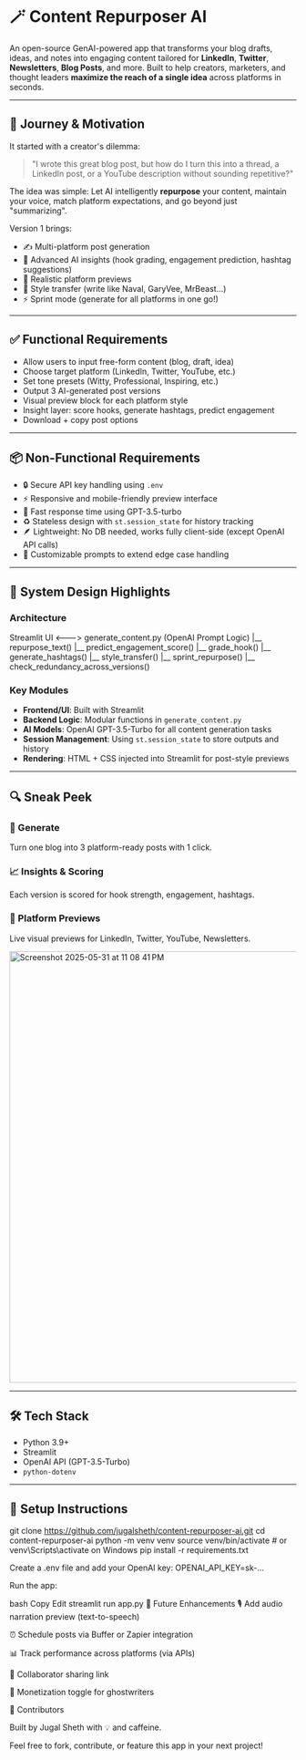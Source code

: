 # 🪄 Content Repurposer AI

An open-source GenAI-powered app that transforms your blog drafts, ideas, and notes into engaging content tailored for **LinkedIn**, **Twitter**, **Newsletters**, **Blog Posts**, and more. Built to help creators, marketers, and thought leaders **maximize the reach of a single idea** across platforms in seconds.

---

## 🚀 Journey & Motivation

It started with a creator's dilemma:

> "I wrote this great blog post, but how do I turn this into a thread, a LinkedIn post, or a YouTube description without sounding repetitive?"

The idea was simple: Let AI intelligently **repurpose** your content, maintain your voice, match platform expectations, and go beyond just "summarizing".

Version 1 brings:

- ✍️ Multi-platform post generation  
- 🧠 Advanced AI insights (hook grading, engagement prediction, hashtag suggestions)  
- 📱 Realistic platform previews  
- 🧬 Style transfer (write like Naval, GaryVee, MrBeast...)  
- ⚡ Sprint mode (generate for all platforms in one go!)

---

## ✅ Functional Requirements

- Allow users to input free-form content (blog, draft, idea)
- Choose target platform (LinkedIn, Twitter, YouTube, etc.)
- Set tone presets (Witty, Professional, Inspiring, etc.)
- Output 3 AI-generated post versions
- Visual preview block for each platform style
- Insight layer: score hooks, generate hashtags, predict engagement
- Download + copy post options

---

## 📦 Non-Functional Requirements

- 🔒 Secure API key handling using `.env`
- ⚡ Responsive and mobile-friendly preview interface
- 🧠 Fast response time using GPT-3.5-turbo
- ♻️ Stateless design with `st.session_state` for history tracking
- 🪶 Lightweight: No DB needed, works fully client-side (except OpenAI API calls)
- 🎯 Customizable prompts to extend edge case handling

---

## 🧠 System Design Highlights

### Architecture

Streamlit UI <---> generate_content.py (OpenAI Prompt Logic)
|__ repurpose_text()
|__ predict_engagement_score()
|__ grade_hook()
|__ generate_hashtags()
|__ style_transfer()
|__ sprint_repurpose()
|__ check_redundancy_across_versions()


### Key Modules

- **Frontend/UI**: Built with Streamlit  
- **Backend Logic**: Modular functions in `generate_content.py`  
- **AI Models**: OpenAI GPT-3.5-Turbo for all content generation tasks  
- **Session Management**: Using `st.session_state` to store outputs and history  
- **Rendering**: HTML + CSS injected into Streamlit for post-style previews

---

## 🔍 Sneak Peek

### 🔄 Generate  
Turn one blog into 3 platform-ready posts with 1 click.

### 📈 Insights & Scoring  
Each version is scored for hook strength, engagement, hashtags.

### 📱 Platform Previews  
Live visual previews for LinkedIn, Twitter, YouTube, Newsletters.

<img width="757" alt="Screenshot 2025-05-31 at 11 08 41 PM" src="https://github.com/user-attachments/assets/78edfdc1-7dba-4205-9ae2-98ff864e6e8f" />

---

## 🛠 Tech Stack

- Python 3.9+
- Streamlit
- OpenAI API (GPT-3.5-Turbo)
- `python-dotenv`

---

## 📁 Setup Instructions


git clone https://github.com/jugalsheth/content-repurposer-ai.git
cd content-repurposer-ai
python -m venv venv
source venv/bin/activate  # or venv\Scripts\activate on Windows
pip install -r requirements.txt

Create a .env file and add your OpenAI key:
OPENAI_API_KEY=sk-...

Run the app:

bash
Copy
Edit
streamlit run app.py
📢 Future Enhancements
🎙️ Add audio narration preview (text-to-speech)

⏰ Schedule posts via Buffer or Zapier integration

📊 Track performance across platforms (via APIs)

🔗 Collaborator sharing link

💼 Monetization toggle for ghostwriters

🤝 Contributors

Built by Jugal Sheth with 💡 and caffeine.

Feel free to fork, contribute, or feature this app in your next project!

